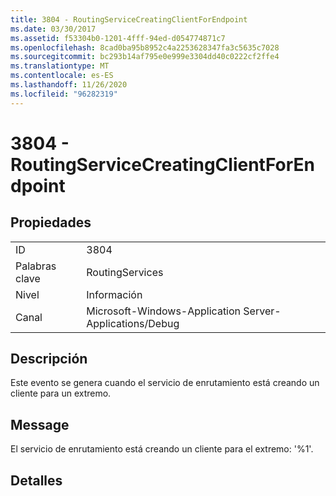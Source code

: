 ```yaml
---
title: 3804 - RoutingServiceCreatingClientForEndpoint
ms.date: 03/30/2017
ms.assetid: f53304b0-1201-4fff-94ed-d054774871c7
ms.openlocfilehash: 8cad0ba95b8952c4a2253628347fa3c5635c7028
ms.sourcegitcommit: bc293b14af795e0e999e3304dd40c0222cf2ffe4
ms.translationtype: MT
ms.contentlocale: es-ES
ms.lasthandoff: 11/26/2020
ms.locfileid: "96282319"
---
```

# <a name="3804---routingservicecreatingclientforendpoint"></a>3804 - RoutingServiceCreatingClientForEndpoint

## <a name="properties"></a>Propiedades  
  
|||  
|-|-|  
|ID|3804|  
|Palabras clave|RoutingServices|  
|Nivel|Información|  
|Canal|Microsoft-Windows-Application Server-Applications/Debug|  
  
## <a name="description"></a>Descripción  

 Este evento se genera cuando el servicio de enrutamiento está creando un cliente para un extremo.  
  
## <a name="message"></a>Message  

 El servicio de enrutamiento está creando un cliente para el extremo: '%1'.  
  
## <a name="details"></a>Detalles
